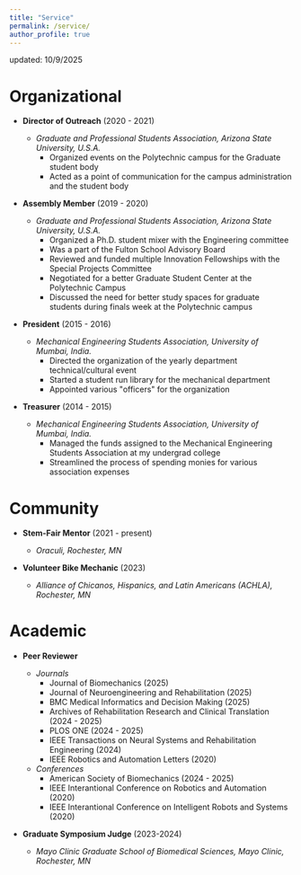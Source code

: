 ```yaml
---
title: "Service"
permalink: /service/
author_profile: true
---
```

updated: 10/9/2025

# Organizational

* <b>Director of Outreach</b> (2020 - 2021)
	* <i>Graduate and Professional Students Association, Arizona State University, U.S.A.</i> 
		*	Organized events on the Polytechnic campus for the Graduate student body 
    	*	Acted as a point of communication for the campus administration and the student body 
 
* <b>Assembly Member</b> (2019 - 2020)
	* <i>Graduate and Professional Students Association, Arizona State University, U.S.A.</i> 
		*	Organized a Ph.D. student mixer with the Engineering committee
		*	Was a part of the Fulton School Advisory Board
		*	Reviewed and funded multiple Innovation Fellowships with the Special Projects Committee 
		*	Negotiated for a better Graduate Student Center at the Polytechnic Campus 
		*	Discussed the need for better study spaces for graduate students during finals week at the Polytechnic campus

* <b>President</b> (2015 - 2016)
	* <i>Mechanical Engineering Students Association, University of Mumbai, India.</i> 
		*	Directed the organization of the yearly department technical/cultural event 
		*	Started a student run library for the mechanical department 
		*	Appointed various "officers" for the organization 
 
 
* <b>Treasurer</b> (2014 - 2015)
	* <i>Mechanical Engineering Students Association, University of Mumbai, India.</i> 
		* Managed the funds assigned to the Mechanical Engineering Students Association at my undergrad college
		* Streamlined the process of spending monies for various association expenses 

# Community

* <b>Stem-Fair Mentor</b> (2021 - present)
	* <i>Oraculi, Rochester, MN</i>

* <b>Volunteer Bike Mechanic</b> (2023)
	* <i>Alliance of Chicanos, Hispanics, and Latin Americans (ACHLA), Rochester, MN</i>

# Academic

* <b>Peer Reviewer</b>
	* <i>Journals</i>
		* Journal of Biomechanics (2025)
		* Journal of Neuroengineering and Rehabilitation (2025)
		* BMC Medical Informatics and Decision Making (2025)
		* Archives of Rehabilitation Research and Clinical Translation (2024 - 2025)
		* PLOS ONE (2024 - 2025)
		* IEEE Transactions on Neural Systems and Rehabilitation Engineering (2024)
		* IEEE Robotics and Automation Letters (2020)
	* <i>Conferences</i>
		* American Society of Biomechanics (2024 - 2025)
		* IEEE Interantional Conference on Robotics and Automation (2020)
		* IEEE Interantional Conference on Intelligent Robots and Systems (2020)

* <b>Graduate Symposium Judge</b> (2023-2024)
	* <i>Mayo Clinic Graduate School of Biomedical Sciences, Mayo Clinic, Rochester, MN</i>
